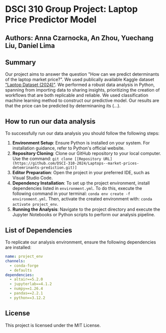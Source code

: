 # DSCI 310 Group Project: Laptop Price Predictor Model

## Authors: Anna Czarnocka, An Zhou, Yuechang Liu, Daniel Lima

## Summary
Our project aims to answer the question "How can we predict determinants of the laptop market price?". We used publically available Kaggle dataset ["Laptop Dataset (2024)"](https://www.kaggle.com/datasets/aniket1505/laptop-dataset-2023). We performed a robust data analysis in Python, spanning from importing data to sharing insights, prioritizing the creation of workflows that are both replicable and reliable. We used classification machine learning method to construct our predictive model. Our results are that the price can be predicted by determinaning its (...).

## How to run our data analysis
To successfully run our data analysis you should follow the following steps:
1. **Environment Setup**: Ensure Python is installed on your system. For installation guidance, refer to Python's official website.
3. **Repository Cloning**: Clone our GitHub repository to your local computer. Use the command: `git clone [[Repository URL](https://github.com/DSCI-310-2024/Laptops--market-prices-detemrinants-prediction.git)]`
4. **Editor Preparation**: Open the project in your preferred IDE, such as Visual Studio Code.
5. **Dependency Installation**: To set up the project environment, install dependencies listed in `environment.yml`. To do this, execute the following command in your terminal: `conda env create -f environment.yml`. Then, activate the created environment with: `conda activate project_env`.
6. **Running the Analysis**: Navigate to the project directory and execute the Jupyter Notebooks or Python scripts to perform our analysis pipeline.

## List of Dependencies
To replicate our analysis environment, ensure the following dependencies are installed:

```yaml
name: project_env
channels:
  - conda-forge
  - defaults
dependencies:
  - altair==5.2.0
  - jupyterlab==4.1.2
  - numpy==1.26.4
  - pandas==2.2.1
  - python==3.12.2
```

## License
This project is licensed under the MIT License.

